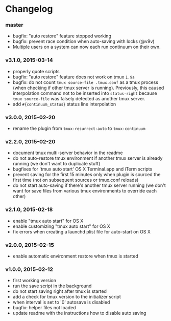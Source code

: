 # Changelog

### master
- bugfix: "auto restore" feature stopped working
- bugfix: prevent race condition when auto-saving with locks (@v9v)
- Multiple users on a system can now each run continuum on their own.

### v3.1.0, 2015-03-14
- properly quote scripts
- bugfix: "auto restore" feature does not work on tmux `1.9a`
- bugfix: do not count `tmux source-file .tmux.conf` as a tmux process (when
  checking if other tmux server is running). Previously, this caused
  interpolation command not to be inserted into `status-right` because `tmux
  source-file` was falsely detected as another tmux server.
- add `#{continuum_status}` status line interpolation

### v3.0.0, 2015-02-20
- rename the plugin from `tmux-resurrect-auto` to `tmux-continuum`

### v2.2.0, 2015-02-20
- document tmux multi-server behavior in the readme
- do not auto-restore tmux environment if another tmux server is already running
  (we don't want to duplicate stuff)
- bugfixes for 'tmux auto start' OS X Terminal.app and iTerm scripts
- prevent saving for the first 15 minutes only when plugin is sourced the first
  time (not on subsequent sources or tmux.conf reloads)
- do not start auto-saving if there's another tmux server running (we don't want
  for save files from various tmux environments to override each other)

### v2.1.0, 2015-02-18
- enable "tmux auto start" for OS X
- enable customizing "tmux auto start" for OS X
- fix errors when creating a launchd plist file for auto-start on OS X

### v2.0.0, 2015-02-15
- enable automatic environment restore when tmux is started

### v1.0.0, 2015-02-12
- first working version
- run the save script in the background
- do not start saving right after tmux is started
- add a check for tmux version to the initializer script
- when interval is set to '0' autosave is disabled
- bugfix: helper files not loaded
- update readme with the instructions how to disable auto saving
